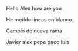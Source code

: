Hello Alex how are you


He metido lineas en blanco

Cambio de nueva rama

Javier
alex
pepe
paco
luis